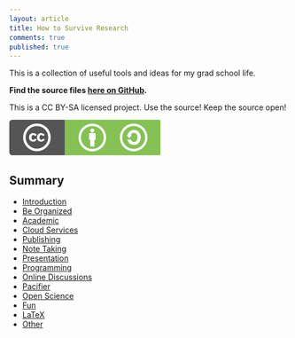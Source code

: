 ```yaml
---
layout: article
title: How to Survive Research
comments: true
published: true
---
```


This is a collection of useful tools and ideas for my grad school life.

**Find the source files [here on GitHub](https://github.com/emptymalei/GSSM).**

This is a CC BY-SA licensed project. Use the source! Keep the source open!

![CC BY-SA](assets/cc_bysa.flat.guokr.png)



## Summary

* [Introduction](index.html)
* [Be Organized](be-organized.html)
* [Academic](academic.html)
* [Cloud Services](cloud-services.html)
* [Publishing](publishing.html)
* [Note Taking](note-taking.html)
* [Presentation](presentation.html)
* [Programming](programming.html)
* [Online Discussions](online-discussions.html)
* [Pacifier](pacifier.html)
* [Open Science](open-science.html)
* [Fun](fun.html)
* [LaTeX](latex.html)
* [Other](misc.html)